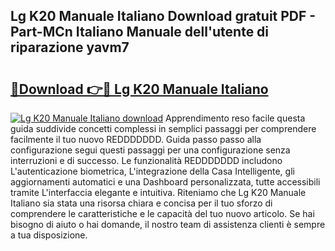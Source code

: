 ## Lg K20 Manuale Italiano Download gratuit PDF - Part-MCn Italiano Manuale dell'utente di riparazione yavm7

# <h2><a href="http://dfh4m5.blite.top/?on=Lg+K20+Manuale+Italiano">🔗Download 👉🔴 Lg K20 Manuale Italiano</a></h2>

[![Lg K20 Manuale Italiano download](https://i.imgur.com/lujVjoI.png)](http://dfh4m5.blite.top/?on=Lg+K20+Manuale+Italiano)
Apprendimento reso facile questa guida suddivide concetti complessi in semplici passaggi per comprendere facilmente il tuo nuovo REDDDDDDD. Guida passo passo alla configurazione segui questi passaggi per una configurazione senza interruzioni e di successo. Le funzionalità REDDDDDDD includono L'autenticazione biometrica, L'integrazione della Casa Intelligente, gli aggiornamenti automatici e una Dashboard personalizzata, tutte accessibili tramite L'interfaccia elegante e intuitiva. Riteniamo che Lg K20 Manuale Italiano sia stata una risorsa chiara e concisa per il tuo sforzo di comprendere le caratteristiche e le capacità del tuo nuovo articolo. Se hai bisogno di aiuto o hai domande, il nostro team di assistenza clienti è sempre a tua disposizione.
